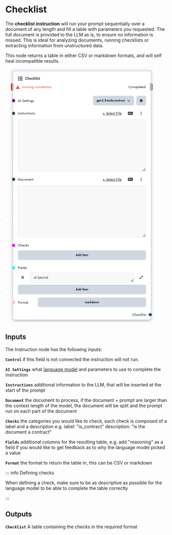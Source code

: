 # Checklist

The **checklist instruction** will run your prompt sequentially over a document of any length and fill a table with parameters you requested. The full document is provided to the LLM as is, to ensure no information is missed. This is ideal for analyzing documents, running checklists or extracting information from unstructured data.

This node returns a table in either CSV or markdown formats, and will self heal incompatible results.

![Table](./images/table.png)

## Inputs

The Instruction node has the following inputs:

**`Control`** if this field is not connected the instruction will not run.

**`AI Settings`** what [language model](/concepts/llms) and parameters to use to complete the instruction

**`Instructions`** additional information to the LLM, that will be inserted at the start of the prompt

**`Document`** the document to process, if the document + prompt are larger than the context length of the model, the document will be split and the prompt run on each part of the document

**`Checks`** the categories you would like to check, each check is composed of a label and a description e.g. label: "is_contract" description: "is the document a contract"

**`Fields`** additional columns for the resulting table, e.g. add "reasoning" as a field if you would like to get feedback as to why the language model picked a value

**`Format`** the format to return the table in, this can be CSV or markdown

::: info Defining checks

When defining a check, make sure to be as descriptive as possible for the language model to be able to complete the table correctly

:::

## Outputs

**`Checklist`** A table containing the checks in the required format
